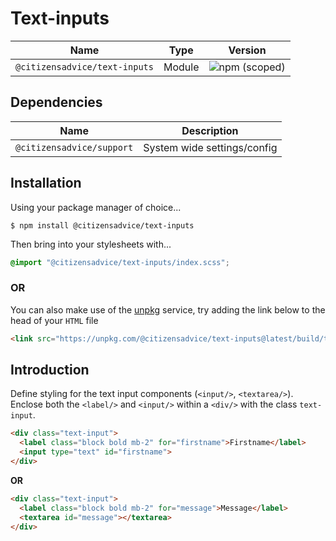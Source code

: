 # Text-inputs

| Name                          | Type   | Version                                                                       |
|-------------------------------|--------|-------------------------------------------------------------------------------|
| `@citizensadvice/text-inputs` | Module | ![npm (scoped)](https://img.shields.io/npm/v/@citizensadvice/text-inputs.svg) |

## Dependencies

| Name                      | Description                 |
|---------------------------|-----------------------------|
| `@citizensadvice/support` | System wide settings/config |

## Installation
Using your package manager of choice...

```shell
$ npm install @citizensadvice/text-inputs
```
Then bring into your stylesheets with...

```scss
@import "@citizensadvice/text-inputs/index.scss";
```
### OR

You can also make use of the [unpkg](https://unpkg.com) service, try adding the link below to the head of your `HTML` file
```html
<link src="https://unpkg.com/@citizensadvice/text-inputs@latest/build/text-inputs.css" />
```

## Introduction

Define styling for the text input components (`<input/>`, `<textarea/>`). 
Enclose both the `<label/>` and `<input/>` within a `<div/>` with the class `text-input`.

```HTML
<div class="text-input">
  <label class="block bold mb-2" for="firstname">Firstname</label>
  <input type="text" id="firstname">
</div>
```

**OR**

```HTML
<div class="text-input">
  <label class="block bold mb-2" for="message">Message</label>
  <textarea id="message"></textarea>
</div>
```